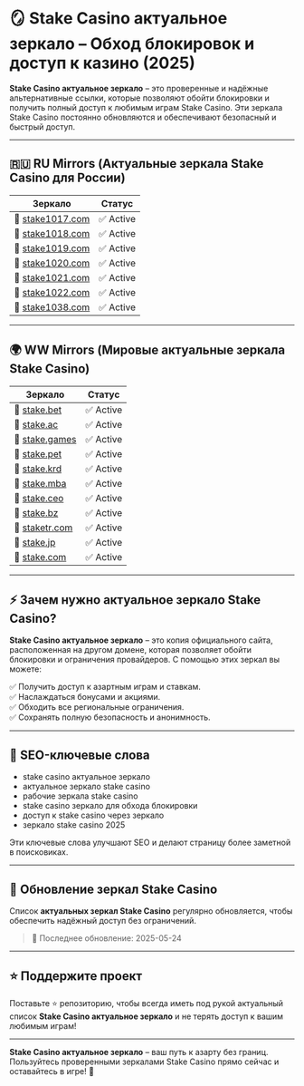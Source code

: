# 🪞 Stake Casino актуальное зеркало – Обход блокировок и доступ к казино (2025)

**Stake Casino актуальное зеркало** – это проверенные и надёжные альтернативные ссылки, которые позволяют обойти блокировки и получить полный доступ к любимым играм Stake Casino. Эти зеркала Stake Casino постоянно обновляются и обеспечивают безопасный и быстрый доступ.

---

## 🇷🇺 RU Mirrors (Актуальные зеркала Stake Casino для России)

| Зеркало                                     | Статус  |
|---------------------------------------------|---------|
| 🔗 [stake1017.com](https://stake1017.com/?c=E21eRDVa) | ✅ Active |
| 🔗 [stake1018.com](https://stake1018.com/?c=E21eRDVa) | ✅ Active |
| 🔗 [stake1019.com](https://stake1019.com/?c=E21eRDVa) | ✅ Active |
| 🔗 [stake1020.com](https://stake1020.com/?c=E21eRDVa) | ✅ Active |
| 🔗 [stake1021.com](https://stake1021.com/?c=E21eRDVa) | ✅ Active |
| 🔗 [stake1022.com](https://stake1022.com/?c=E21eRDVa) | ✅ Active |
| 🔗 [stake1038.com](https://stake1038.com/?c=E21eRDVa) | ✅ Active |

---

## 🌍 WW Mirrors (Мировые актуальные зеркала Stake Casino)

| Зеркало                                    | Статус  |
|--------------------------------------------|---------|
| 🔗 [stake.bet](https://stake.bet/?c=E21eRDVa)         | ✅ Active |
| 🔗 [stake.ac](https://stake.ac/?c=E21eRDVa)           | ✅ Active |
| 🔗 [stake.games](https://stake.games/?c=E21eRDVa)     | ✅ Active |
| 🔗 [stake.pet](https://stake.pet/?c=E21eRDVa)         | ✅ Active |
| 🔗 [stake.krd](https://stake.krd/?c=E21eRDVa)         | ✅ Active |
| 🔗 [stake.mba](https://stake.mba/?c=E21eRDVa)         | ✅ Active |
| 🔗 [stake.ceo](https://stake.ceo/?c=E21eRDVa)         | ✅ Active |
| 🔗 [stake.bz](https://stake.bz/?c=E21eRDVa)           | ✅ Active |
| 🔗 [staketr.com](https://staketr.com/?c=E21eRDVa)     | ✅ Active |
| 🔗 [stake.jp](https://stake.jp/?c=E21eRDVa)           | ✅ Active |
| 🔗 [stake.com](https://stake.com/?c=E21eRDVa)         | ✅ Active |

---

## ⚡ Зачем нужно актуальное зеркало Stake Casino?

**Stake Casino актуальное зеркало** – это копия официального сайта, расположенная на другом домене, которая позволяет обойти блокировки и ограничения провайдеров. С помощью этих зеркал вы можете:

✅ Получить доступ к азартным играм и ставкам.  
✅ Наслаждаться бонусами и акциями.  
✅ Обходить все региональные ограничения.  
✅ Сохранять полную безопасность и анонимность.

---

## 🎯 SEO-ключевые слова

- stake casino актуальное зеркало  
- актуальное зеркало stake casino  
- рабочие зеркала stake casino  
- stake casino зеркало для обхода блокировки  
- доступ к stake casino через зеркало  
- зеркало stake casino 2025  

Эти ключевые слова улучшают SEO и делают страницу более заметной в поисковиках.

---

## 🔄 Обновление зеркал Stake Casino

Список **актуальных зеркал Stake Casino** регулярно обновляется, чтобы обеспечить надёжный доступ без ограничений.  
> 📅 Последнее обновление: 2025-05-24

---

## ⭐ Поддержите проект

Поставьте ⭐️ репозиторию, чтобы всегда иметь под рукой актуальный список **Stake Casino актуальное зеркало** и не терять доступ к вашим любимым играм!

---

**Stake Casino актуальное зеркало** – ваш путь к азарту без границ. Пользуйтесь проверенными зеркалами Stake Casino прямо сейчас и оставайтесь в игре! 🚀
